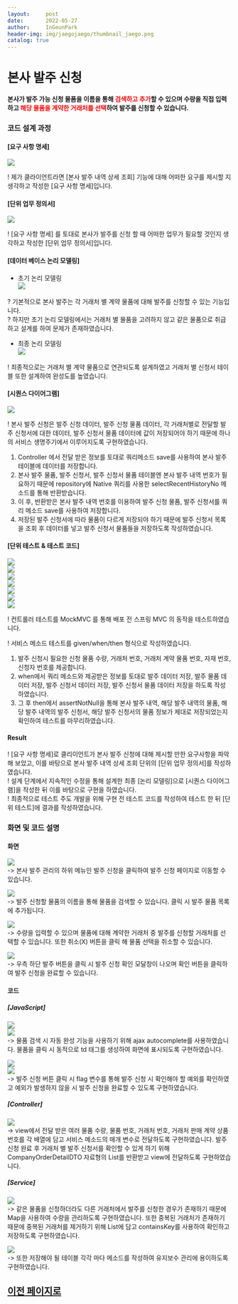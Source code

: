 ```yaml
---
layout:     post
date:       2022-05-27
author:     InGeunPark
header-img: img/jaegojaego/thumbnail_jaego.png
catalog: true
---
```


# 본사 발주 신청

<p style="font-weight:bold">본사가 발주 가능 신청 물품을 이름을 통해 <font style="color:red;">검색하고 추가</font>할 수 있으며 수량을 직접 입력하고 
  <font style="color:red;">해당 물품을 계약한 거래처를 선택</font>하여 발주를 신청할 수 있습니다. </p>

### 코드 설계 과정

#### [요구 사항 명세]
<img src="../../../../img/jaegojaego/companyOrderRegist/company-order-regist_1.png"> <br>

! 제가 클라이언트라면 [본사 발주 내역 상세 조회] 기능에 대해 어떠한 요구를 제시할 지 생각하고 작성한 [요구 사항 명세]입니다.

#### [단위 업무 정의서] 

<img src="../../../../img/jaegojaego/companyOrderRegist/company-order-regist_2.png"> <br>

! [요구 사항 명세] 를 토대로 본사가 발주를 신청 할 때 어떠한 업무가 필요할 것인지 생각하고 작성한 [단위 업무 정의서]입니다.

#### [데이터 베이스 논리 모델링]
- 초기 논리 모델링 <br>
<img src="../../../../img/jaegojaego/companyOrderList/company-order-list_3.png"> <br>

? 기본적으로 본사 발주는 각 거래처 별 계약 물품에 대해 발주를 신청할 수 있는 기능입니다. <br>
? 하지만 초기 논리 모델링에서는 거래처 별 물품을 고려하지 않고 같은 물품으로 취급하고 설계를 하여 문제가 존재하였습니다.

- 최종 논리 모델링 <br>
<img src="../../../../img/jaegojaego/companyOrderList/company-order-list_4.png"> <br>

! 최종적으로는 거래처 별 계약 물품으로 연관되도록 설계하였고 거래처 별 신청서 테이블 또한 설계하여 완성도를 높였습니다.

#### [시퀀스 다이어그램]

<img src="../../../../img/jaegojaego/companyOrderRegist/company-order-regist_3.png"> <br>

! 본사 발주 신청은 발주 신청 데이터, 발주 신청 물품 데이터, 각 거래처별로 전달할 발주 신청서에 대한 데이터, 발주 신청서 물품 데이터에 값이 저장되어야 하기 때문에 하나의 
서비스 생명주기에서 이루어지도록 구현하였습니다.
 1. Controller 에서 전달 받은 정보를 토대로 쿼리메소드 save를 사용하여 본사 발주 테이블에 데이터를 저장합니다.
 2. 본사 발주 물품, 발주 신청서, 발주 신청서 물품 테이블엔 본사 발주 내역 번호가 필요하기 때문에 repository에 Native 쿼리를 사용한 selectRecentHistoryNo 메소드를 통해 반환받습니다.
 3. 이 후, 반환받은 본사 발주 내역 번호를 이용하여 발주 신청 물품, 발주 신청서를 쿼리 메소드 save를 사용하여 저장합니다.
 4. 저장된 발주 신청서에 따라 물품이 다르게 저장되야 하기 때문에 발주 신청서 목록을 조회 후 데이터를 넣고 발주 신청서 물품들을 저장하도록 작성하였습니다.

#### [단위 테스트 & 테스트 코드]

<img src="../../../../img/jaegojaego/companyOrderRegist/company-order-regist_4.png"> <br>
<img src="../../../../img/jaegojaego/companyOrderRegist/company-order-regist_5.png"> <br>
<img src="../../../../img/jaegojaego/companyOrderRegist/company-order-regist_6.png"> <br>
<img src="../../../../img/jaegojaego/companyOrderRegist/company-order-regist_7.png"> <br>
<img src="../../../../img/jaegojaego/companyOrderRegist/company-order-regist_8.png"> <br>
<img src="../../../../img/jaegojaego/companyOrderRegist/company-order-regist_9.png"> <br>
<img src="../../../../img/jaegojaego/companyOrderRegist/company-order-regist_10.png"> <br>


! 컨트롤러 테스트를 MockMVC 를 통해 배포 전 스프링 MVC 의 동작을 테스트하였습니다.

! 서비스 메소드 테스트를 given/when/then 형식으로 작성하였습니다. <br>
 1. 발주 신청시 필요한 신청 물품 수량, 거래처 번호, 거래처 계약 물품 번호, 자재 번호, 신청자 번호를 제공합니다.
 2. when에서 쿼리 메소드와 제공받은 정보를 토대로 발주 데이터 저장, 발주 물품 데이터 저장, 발주 신청서 데이터 저장, 발주 신청서 물품 데이터 저장을 하도록 작성하였습니다.
 3. 그 후 then에서 assertNotNull을 통해 본사 발주 내역, 해당 발주 내역의 물품, 해당 발주 내역의 발주 신청서, 해당 발주 신청서의 물품 정보가 제대로 저장되었는지 확인하여 테스트를 마무리하였습니다.

#### Result
! [요구 사항 명세]로 클리이언트가 본사 발주 신청에 대해 제시할 만한 요구사항을 파악해 보았고, 이를 바탕으로 본사 발주 내역 상세 조회 단위의  [단위 업무 정의서]를 작성하였습니다.  <br>
! 설계 단계에서 지속적인 수정을 통해 설계한 최종 [논리 모델링]으로  [시퀀스 다이어그램]을 작성한 뒤 이를 바탕으로 구현을 하였습니다. <br>
! 최종적으로 테스트 주도 개발을 위해 구현 전 테스트 코드를 작성하여 테스트 한 뒤 [단위 테스트]에 결과를 작성하였습니다. 

### 화면 및 코드 설명

#### 화면
<img src="../../../../img/jaegojaego/companyOrderRegist/company-order-regist_11.png"> <br>
-> 본사 발주 관리의 하위 메뉴인 발주 신청을 클릭하여 발주 신청 페이지로 이동할 수 있습니다. <br>

<img src="../../../../img/jaegojaego/companyOrderRegist/company-order-regist_12.png"> <br>
-> 발주 신청할 물품의 이름을 통해 물품을 검색할 수 있습니다. 클릭 시 발주 물품 목록에 추가됩니다. <br>

<img src="../../../../img/jaegojaego/companyOrderRegist/company-order-regist_13.png"> <br>
-> 수량을 입력할 수 있으며 물품에 대해 계약한 거래처 중 발주를 신청할 거래처를 선택할 수 있습니다. 또한 취소(X) 버튼을 클릭 해 물품 선택을 취소할 수 있습니다.  <br>

<img src="../../../../img/jaegojaego/companyOrderRegist/company-order-regist_14.png"> <br>
-> 우측 하단 발주 버튼을 클릭 시 발주 신청 확인 모달창이 나오며 확인 버튼을 클릭하여 발주 신청을 완료할 수 있습니다. <br>

#### 코드

##### [JavaScript]
<img src="../../../../img/jaegojaego/companyOrderRegist/company-order-regist_15.png"> <br>
<img src="../../../../img/jaegojaego/companyOrderRegist/company-order-regist_16.png"> <br>
-> 물품 검색 시 자동 완성 기능을 사용하기 위해 ajax autocomplete를 사용하였습니다. 물품을 클릭 시 동적으로 td 태그를 생성하여 화면에 표시되도록 구현하였습니다. <br>

<img src="../../../../img/jaegojaego/companyOrderRegist/company-order-regist_17.png"> <br>
<img src="../../../../img/jaegojaego/companyOrderRegist/company-order-regist_18.png"> <br>
-> 발주 신청 버튼 클릭 시 flag 변수를 통해 발주 신청 시 확인해야 할 예외를 확인하였고 예외가 발생하지 않을 시 발주 신청을 완료할 수 있도록 구현하였습니다.

##### [Controller]
<img src="../../../../img/jaegojaego/companyOrderRegist/company-order-regist_19.png"> <br>
-> view에서 전달 받은 여러 물품 수량, 물품 번호, 거래처 번호, 거래처 판매 계약 상품 번호를 각 배열에 담고 서비스 메소드의 매개 변수로 전달하도록 구현하였습니다. 발주 신청 완료 후 
거래처 별 발주 신청서를 확인할 수 있게 하기 위해 CompanyOrderDetailDTO 자료형의 List를 반환받고 view에 전달하도록 구현하였습니다. <br>

##### [Service]
<img src="../../../../img/jaegojaego/companyOrderRegist/company-order-regist_20.png"> <br>
-> 같은 물품을 신청하더라도 다른 거래처에서 발주를 신청한 경우가 존재하기 때문에 Map을 사용하여 수량을 관리하도록 구현하였습니다. 또한 중복된 거래처가 존재하기 때문에
중복된 거래처를 제거하기 위해 List에 담고 containsKey를 사용하여 확인하고 저장하도록 구현하였습니다.

<img src="../../../../img/jaegojaego/companyOrderRegist/company-order-regist_21.png"> <br>
-> 또한 저장해야 될 테이블 각각 마다 메소드를 작성하여 유지보수 관리에 용이하도록 구현하였습니다.

## [이전 페이지로](https://ingeunpark.github.io/2022/05/27/jaegojaego/#list)



